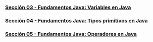 ### [Sección 03 - Fundamentos Java: Variables en Java](seccion03)
### [Sección 04 - Fundamentos Java: Tipos primitivos en Java](seccion04)
### [Sección 05 - Fundamentos Java: Operadores en Java](seccion05)